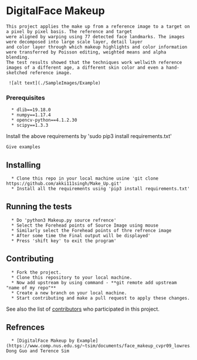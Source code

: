# DigitalFace Makeup
    This project applies the make up from a reference image to a target on a pixel by pixel basis. The reference and target
    were aligned by warping using 77 detected face landmarks. The images were decomposed into large scale layer, detail layer 
    and color layer through which makeup highlights and color information were transferred by Poisson editing, weighted means and alpha blending. 
    The test results showed that the techniques work wellwith reference images of a different age, a different skin color and even a hand-sketched reference image.
    
     ![alt text](./SampleImages/Example)

### Prerequisites

      * dlib==19.18.0
      * numpy==1.17.4
      * opencv-python==4.1.2.30
      * scipy==1.3.3

  Install the above requirements by 'sudo pip3 install requirements.txt'


```
Give examples
```

## Installing

      * Clone this repo in your local machine usine 'git clone https://github.com/akki111singh/Make_Up.git'
      * Install all the requirements using 'pip3 install requirements.txt'

## Running the tests
      * Do 'python3 Makeup.py source refrence'
      * Select the Forehead points of Source Image using mouse
      * Similarly select the Forehead points of thre refrence image
      * After some time the Final output will be displayed'
      * Press 'shift key' to exit the program'


## Contributing
      
      * Fork the project.
      * Clone this repository to your local machine.
      * Now add upstream by using command - **git remote add upstream "name of my repo"**
      * Create a new branch on your local machine.
      * Start contributing and make a pull request to apply these changes.
   

See also the list of [contributors](https://github.com/Make_Up/contributors) who participated in this project.


## Refrences
      * [DigitalFace Makeup by Example](https://www.comp.nus.edu.sg/~tsim/documents/face_makeup_cvpr09_lowres.pdf) Dong Guo and Terence Sim 

